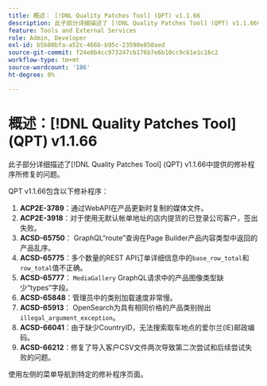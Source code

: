 ```yaml
---
title: 概述： [!DNL Quality Patches Tool] (QPT) v1.1.66
description: 此子部分详细描述了 [!DNL Quality Patches Tool] (QPT) v1.1.66中提供的修补程序所修复的问题。
feature: Tools and External Services
role: Admin, Developer
exl-id: b5b80bfa-a52c-466b-b95c-23590e850aed
source-git-commit: f24e6b4cc973247cb176b7e6b10cc9c61e1c16c2
workflow-type: tm+mt
source-wordcount: '186'
ht-degree: 0%

---
```


# 概述：[!DNL Quality Patches Tool] (QPT) v1.1.66

此子部分详细描述了[!DNL Quality Patches Tool] (QPT) v1.1.66中提供的修补程序所修复的问题。

QPT v1.1.66包含以下修补程序：
1. **ACP2E-3789**：通过WebAPI在产品更新时复制的媒体文件。
1. **ACP2E-3918**：对于使用无默认帐单地址的店内提货的已登录公司客户，签出失败。
1. **ACSD-65750**： GraphQL“route”查询在Page Builder产品内容类型中返回的产品乱序。
1. **ACSD-65775**：多个数量的REST API订单详细信息中的`base_row_total`和`row_total`值不正确。
1. **ACSD-65777**： `MediaGallery` GraphQL请求中的产品图像类型缺少“types”字段。
1. **ACSD-65848**：管理员中的类别加载速度非常慢。
1. **ACSD-65913**： OpenSearch为具有相同价格的产品类别抛出`illegal_argument_exception`。
1. **ACSD-66041**：由于缺少CountryID，无法搜索取车地点的爱尔兰(IE)邮政编码。
1. **ACSD-66212**：修复了导入客户CSV文件两次导致第二次尝试和后续尝试失败的问题。

使用左侧的菜单导航到特定的修补程序页面。
